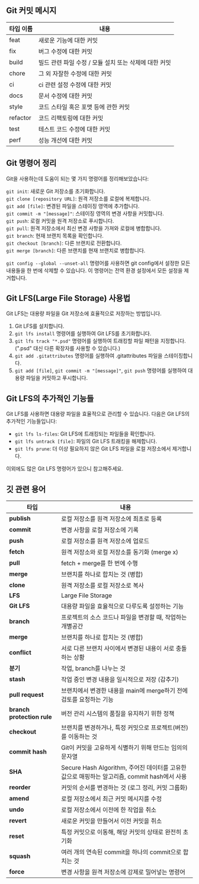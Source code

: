 ## Git 커밋 메시지

| 타입 이름 | 내용 |
| --- | --- |
| feat | 새로운 기능에 대한 커밋 |
| fix | 버그 수정에 대한 커밋 |
| build | 빌드 관련 파일 수정 / 모듈 설치 또는 삭제에 대한 커밋 |
| chore | 그 외 자잘한 수정에 대한 커밋 |
| ci | ci 관련 설정 수정에 대한 커밋 |
| docs | 문서 수정에 대한 커밋 |
| style | 코드 스타일 혹은 포맷 등에 관한 커밋 |
| refactor | 코드 리팩토링에 대한 커밋 |
| test | 테스트 코드 수정에 대한 커밋 |
| perf | 성능 개선에 대한 커밋 |

## Git 명령어 정리

Git을 사용하는데 도움이 되는 몇 가지 명령어를 정리해보았습니다:

`git init`: 새로운 Git 저장소를 초기화합니다. <br/>
`git clone [repository URL]`: 원격 저장소를 로컬에 복제합니다.<br/>
`git add [file]`: 변경된 파일을 스테이징 영역에 추가합니다.<br/>
`git commit -m "[message]"`: 스테이징 영역의 변경 사항을 커밋합니다.<br/>
`git push`: 로컬 커밋을 원격 저장소로 푸시합니다.<br/>
`git pull`: 원격 저장소에서 최신 변경 사항을 가져와 로컬에 병합합니다.<br/>
`git branch`: 현재 브랜치 목록을 확인합니다.<br/>
`git checkout [branch]`: 다른 브랜치로 전환합니다.<br/>
`git merge [branch]`: 다른 브랜치를 현재 브랜치로 병합합니다.<br/>

`git config --global --unset-all` 명령어를 사용하면 git config에서 설정한 모든 내용들을 한 번에 삭제할 수 있습니다. 이 명령어는 전역 환경 설정에서 모든 설정을 제거합니다.

## Git LFS(Large File Storage) 사용법

Git LFS는 대용량 파일을 Git 저장소에 효율적으로 저장하는 방법입니다.

1. Git LFS를 설치합니다.
2. `git lfs install` 명령어를 실행하여 Git LFS를 초기화합니다.
3. `git lfs track "*.psd"` 명령어를 실행하여 트래킹할 파일 패턴을 지정합니다. (".psd" 대신 다른 확장자를 사용할 수 있습니다.)
4. `git add .gitattributes` 명령어를 실행하여 .gitattributes 파일을 스테이징합니다.
5. `git add [file]`, `git commit -m "[message]"`, `git push` 명령어를 실행하여 대용량 파일을 커밋하고 푸시합니다.

## Git LFS의 추가적인 기능들

Git LFS를 사용하면 대용량 파일을 효율적으로 관리할 수 있습니다. 다음은 Git LFS의 추가적인 기능들입니다:

- `git lfs ls-files`: Git LFS에 트래킹되는 파일들을 확인합니다.
- `git lfs untrack [file]`: 파일의 Git LFS 트래킹을 해제합니다.
- `git lfs prune`: 더 이상 필요하지 않은 Git LFS 파일을 로컬 저장소에서 제거합니다.

이외에도 많은 Git LFS 명령어가 있으니 참고해주세요.

## 깃 관련 용어

| 타입 | 내용 |
| --- | --- |
| **publish**  |  로컬 저장소를 원격 저장소에 최초로 등록  | 
| **commit**  |  변경 사항을 로컬 저장소에 기록 | 
| **push**  |  로컬 저장소를 원격 저장소에 업로드 | 
| **fetch**  |  원격 저장소와 로컬 저장소를 동기화 (merge x) | 
| **pull**  |  fetch + merge를 한 번에 수행 | 
| **merge**  |  브랜치를 하나로 합치는 것 (병합) | 
| **clone**  |  원격 저장소를 로컬 저장소로 복사 | 
| **LFS**  |  Large File Storage | 
| **Git LFS**  |  대용량 파일을 효율적으로 다루도록 설정하는 기능 | 
| **branch**  |  프로젝트의 소스 코드나 파일을 변경할 때, 작업하는 개별공간 | 
| **merge**  |  브랜치를 하나로 합치는 것 (병합) | 
| **conflict**  |  서로 다른 브랜치 사이에서 변경된 내용이 서로 충돌하는 상황 | 
| **분기**  |  작업, branch를 나누는 것 | 
| **stash**  |  작업 중인 변경 내용을 일시적으로 저장 (감추기) | 
| **pull request**  |  브랜치에서 변경한 내용을 main에 merge하기 전에 검토를 요청하는 기능 | 
| **branch protection rule**  |  버전 관리 시스템의 품질을 유지하기 위한 정책 | 
| **checkout**  |  브랜치를 변경하거나, 특정 커밋으로 프로젝트(버전)를 이동하는 것 | 
| **commit hash**  |  Git이 커밋을 고유하게 식별하기 위해 만드는 임의의 문자열 | 
| **SHA**  |  Secure Hash Algorithm, 주어진 데이터를 고유한 값으로 매핑하는 알고리즘, commit hash에서 사용 | 
| **reorder**  |  커밋의 순서를 변경하는 것 (로그 정리, 커밋 그룹화) | 
| **amend**  |  로컬 저장소에서 최근 커밋 메시지를 수정 | 
| **undo**  |  로컬 저장소에서 이전에 한 작업을 취소  | 
| **revert**  |  새로운 커밋을 만들어서 이전 커밋을 취소 | 
| **reset**  |  특정 커밋으로 이동해, 해당 커밋의 상태로 완전히 초기화 | 
| **squash**  |  여러 개의 연속된 commit을 하나의 commit으로 합치는 것 | 
| **force**  |  변경 사항을 원격 저장소에 강제로 밀어넣는 명령어 | 
